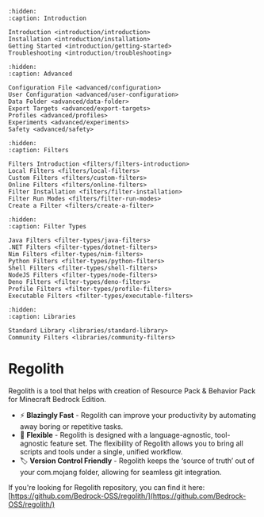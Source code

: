```{toctree}
:hidden:
:caption: Introduction

Introduction <introduction/introduction>
Installation <introduction/installation>
Getting Started <introduction/getting-started>
Troubleshooting <introduction/troubleshooting>
```

```{toctree}
:hidden:
:caption: Advanced

Configuration File <advanced/configuration>
User Configuration <advanced/user-configuration>
Data Folder <advanced/data-folder>
Export Targets <advanced/export-targets>
Profiles <advanced/profiles>
Experiments <advanced/experiments>
Safety <advanced/safety>
```

```{toctree}
:hidden:
:caption: Filters

Filters Introduction <filters/filters-introduction>
Local Filters <filters/local-filters>
Custom Filters <filters/custom-filters>
Online Filters <filters/online-filters>
Filter Installation <filters/filter-installation>
Filter Run Modes <filters/filter-run-modes>
Create a Filter <filters/create-a-filter>
```

```{toctree}
:hidden:
:caption: Filter Types

Java Filters <filter-types/java-filters>
.NET Filters <filter-types/dotnet-filters>
Nim Filters <filter-types/nim-filters>
Python Filters <filter-types/python-filters>
Shell Filters <filter-types/shell-filters>
NodeJS Filters <filter-types/node-filters>
Deno Filters <filter-types/deno-filters>
Profile Filters <filter-types/profile-filters>
Executable Filters <filter-types/executable-filters>
```

```{toctree}
:hidden:
:caption: Libraries

Standard Library <libraries/standard-library>
Community Filters <libraries/community-filters>
```

# Regolith
Regolith is a tool that helps with creation of Resource Pack & Behavior Pack for Minecraft Bedrock Edition.

- ⚡️ **Blazingly Fast** - Regolith can improve your productivity by automating away boring or repetitive tasks.
- 🧩 **Flexible** - Regolith is designed with a language-agnostic, tool-agnostic feature set. The flexibility of Regolith allows you to bring all scripts and tools under a single, unified workflow.
- 🏷️ **Version Control Friendly** - Regolith keeps the ‘source of truth’ out of your com.mojang folder, allowing for seamless git integration.


If you're looking for Regolith repository, you can find it here: [https://github.com/Bedrock-OSS/regolith/](https://github.com/Bedrock-OSS/regolith/)
